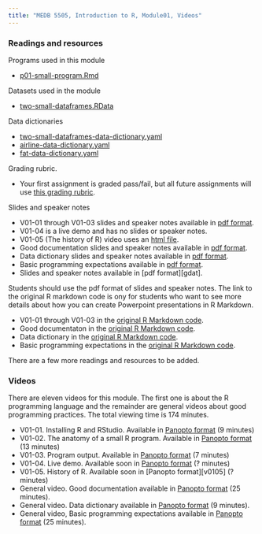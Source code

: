 ```yaml
---
title: "MEDB 5505, Introduction to R, Module01, Videos"
---
```


### Readings and resources

Programs used in this module

+ [p01-small-program.Rmd][p01sm]

Datasets used in the module

+ [two-small-dataframes.RData][twosm]

Data dictionaries

+ [two-small-dataframes-data-dictionary.yaml][dict1]
+ [airline-data-dictionary.yaml][dict2]
+ [fat-data-dictionary.yaml][dict3]

Grading rubric.

+ Your first assignment is graded pass/fail, but all future assignments will use [this grading rubric][rgrad].

Slides and speaker notes

+ V01-01 through V01-03 slides and speaker notes available in [pdf format][s0101].
+ V01-04 is a live demo and has no slides or speaker notes.
+ V01-05 (The history of R) video uses an [html file][hhist].
+ Good documentation slides and speaker notes available in [pdf format][sdocu].
+ Data dictionary slides and speaker notes available in [pdf format][sdict].
+ Basic programming expectations available in [pdf format][sprog].
+ Slides and speaker notes available in [pdf format][gdat].

Students should use the pdf format of slides and speaker notes. The link to the original R markdown code is ony for students who want to see more details about how you can create Powerpoint presentations in R Markdown.

+ V01-01 through V01-03 in the [original R Markdown code][r0101].
+ Good documentaton in the [original R Markdown code][rdocu].
+ Data dictionary in the [original R Markdown code][rdict].
+ Basic programming expectations in the [original R Markdown code][rprog].


There are a few more readings and resources to be added.

### Videos

There are eleven videos for this module. The first one is about the R programming language and the remainder are general videos about good programming practices. The total viewing time is 174 minutes.

+ V01-01. Installing R and RStudio. Available in [Panopto format][v0101] (9 minutes)
+ V01-02. The anatomy of a small R program. Available in [Panopto format][v0102] (13 minutes)
+ V01-03. Program output. Available in [Panopto format][v0103] (7 minutes)
+ V01-04. Live demo. Available soon in [Panopto format][v0104] (? minutes)
+ V01-05. History of R. Available soon in [Panopto format][v0105] (? minutes)
+ General video. Good documentation available in [Panopto format][vdoc]  (25 minutes).
+ General video. Data dictionary available in [Panopto format][vdat] (9 minutes).
+ General video, Basic programming expectations available in [Panopto format][vbas] (25 minutes).

[g0101]: https://github.com/pmean/classes/blob/master/introduction-to-r/results/v01-slides-and-speaker-notes.pdf
[v0101]: https://umsystem.hosted.panopto.com/Panopto/Pages/Viewer.aspx?id=7aa5f2ae-11b1-4614-ae9e-ae21015aac91
[v0102]: https://umsystem.hosted.panopto.com/Panopto/Pages/Viewer.aspx?id=54d22862-3664-4f1e-b6a5-ae21015df7e9
[v0103]: https://umsystem.hosted.panopto.com/Panopto/Pages/Viewer.aspx?id=3d922277-92f4-423c-82f3-ae21015fe528
[v0104]: 
[v0105]: 

[vbas]: https://umsystem.hosted.panopto.com/Panopto/Pages/Viewer.aspx?id=3e452426-cdc3-4362-8f44-ad43016ff307
[vdoc]: https://umsystem.hosted.panopto.com/Panopto/Pages/Viewer.aspx?id=dd509ca9-9888-4cc7-b60b-ab19014226bd
[vdat]: https://umsystem.hosted.panopto.com/Panopto/Pages/Viewer.aspx?id=180e269c-32a1-42e6-bd1f-ab19014ba38a

[hhist]: http://new.pmean.com/history-of-r/

[p01sm]: https://github.com/pmean/classes/blob/master/introduction-to-r/src/p01-small-program.Rmd
[twosm]: https://github.com/pmean/classes/blob/master/introduction-to-r/data/two-small-dataframes.RData

[dict1]: https://github.com/pmean/classes/blob/master/introduction-to-r/data/two-small-dataframes-data-dictionary.yaml
[dict2]: https://github.com/pmean/classes/blob/master/introduction-to-r/data/airline-data-dictionary.yaml
[dict3]: https://github.com/pmean/classes/blob/master/introduction-to-r/data/fat-data-dictionary.yaml

[r0101]: https://github.com/pmean/classes/blob/master/introduction-to-r/src/v01-slides-and-speaker-notes.Rmd
[s0101]: https://github.com/pmean/classes/blob/master/introduction-to-r/results/v01-slides-and-speaker-notes.pdf

[rdict]: https://github.com/pmean/classes/blob/master/software-engineering/src/gcp-v03-data-dictonary.Rmd
[rdocu]: https://github.com/pmean/classes/blob/master/software-engineering/src/gcp-v02-good-documentation.Rmd
[rgrad]: https://github.com/pmean/classes/blob/master/software-engineering/src/grading-rubric.md
[rprog]: https://github.com/pmean/classes/blob/master/software-engineering/src/programming-expectations.md

[sdict]: https://github.com/pmean/classes/blob/master/software-engineering/results/data-dictionary.pdf
[sdocu]: https://github.com/pmean/classes/blob/master/software-engineering/results/good-documentation.pdf
[sprog]: https://github.com/pmean/classes/blob/master/software-engineering/results/programming-expectations.pdf

